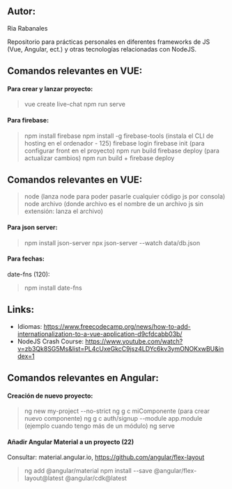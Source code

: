 ## Autor:
Ria Rabanales

Repositorio para prácticas personales en diferentes frameworks de JS (Vue, Angular, ect.) y otras tecnologías relacionadas con NodeJS.


## Comandos relevantes en VUE:
#### Para crear y lanzar proyecto:
> vue create live-chat
> npm run serve


#### Para firebase:
> npm install firebase
> npm install -g firebase-tools  (instala el CLI de hosting en el ordenador - 125)
> firebase login
> firebase init (para configurar front en el proyecto)
> npm run build
> firebase deploy
> (para actualizar cambios) npm run build + firebase deploy


## Comandos relevantes en VUE:
> node (lanza node para poder pasarle cualquier código js por consola)
> node archivo (donde archivo es el nombre de un archivo js sin extensión: lanza el archivo)


#### Para json server:
> npm install json-server
> npx json-server --watch data/db.json


#### Para fechas:
date-fns (120):
> npm install date-fns


## Links:
* Idiomas: https://www.freecodecamp.org/news/how-to-add-internationalization-to-a-vue-application-d9cfdcabb03b/
* NodeJS Crash Course: https://www.youtube.com/watch?v=zb3Qk8SG5Ms&list=PL4cUxeGkcC9jsz4LDYc6kv3ymONOKxwBU&index=1


## Comandos relevantes en Angular:
#### Creación de nuevo proyecto:
> ng new my-project --no-strict
> ng g c miComponente (para crear nuevo componente)
> ng g c auth/signup --module app.module (ejemplo cuando tengo más de un módulo)
> ng serve


#### Añadir Angular Material a un proyecto (22)
Consultar: material.angular.io, https://github.com/angular/flex-layout
> ng add @angular/material
> npm install --save @angular/flex-layout@latest @angular/cdk@latest
